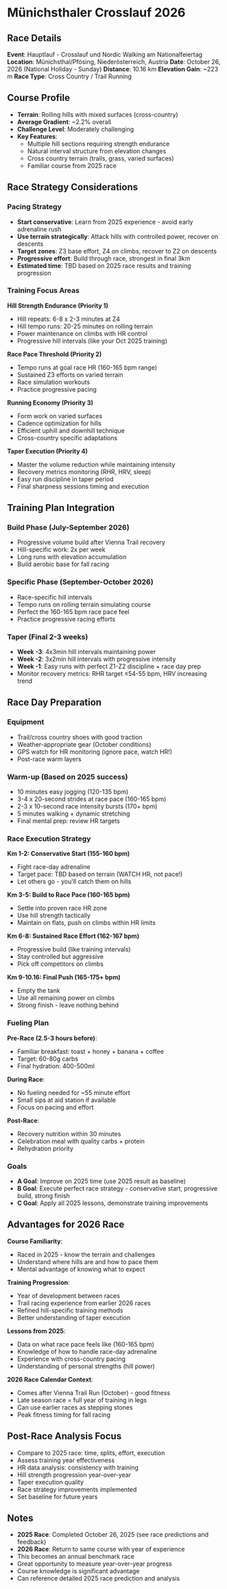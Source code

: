 # Münichsthaler Crosslauf 2026

## Race Details

**Event**: Hauptlauf - Crosslauf und Nordic Walking am Nationalfeiertag
**Location**: Münichsthal/Pfösing, Niederösterreich, Austria
**Date**: October 26, 2026 (National Holiday - Sunday)
**Distance**: 10.16 km
**Elevation Gain**: ~223 m
**Race Type**: Cross Country / Trail Running

## Course Profile

- **Terrain**: Rolling hills with mixed surfaces (cross-country)
- **Average Gradient**: ~2.2% overall
- **Challenge Level**: Moderately challenging
- **Key Features**:
  - Multiple hill sections requiring strength endurance
  - Natural interval structure from elevation changes
  - Cross country terrain (trails, grass, varied surfaces)
  - Familiar course from 2025 race

## Race Strategy Considerations

### Pacing Strategy

- **Start conservative**: Learn from 2025 experience - avoid early adrenaline rush
- **Use terrain strategically**: Attack hills with controlled power, recover on descents
- **Target zones**: Z3 base effort, Z4 on climbs, recover to Z2 on descents
- **Progressive effort**: Build through race, strongest in final 3km
- **Estimated time**: TBD based on 2025 race results and training progression

### Training Focus Areas

**Hill Strength Endurance (Priority 1)**

- Hill repeats: 6-8 x 2-3 minutes at Z4
- Hill tempo runs: 20-25 minutes on rolling terrain
- Power maintenance on climbs with HR control
- Progressive hill intervals (like your Oct 2025 training)

**Race Pace Threshold (Priority 2)**

- Tempo runs at goal race HR (160-165 bpm range)
- Sustained Z3 efforts on varied terrain
- Race simulation workouts
- Practice progressive pacing

**Running Economy (Priority 3)**

- Form work on varied surfaces
- Cadence optimization for hills
- Efficient uphill and downhill technique
- Cross-country specific adaptations

**Taper Execution (Priority 4)**

- Master the volume reduction while maintaining intensity
- Recovery metrics monitoring (RHR, HRV, sleep)
- Easy run discipline in taper period
- Final sharpness sessions timing and execution

## Training Plan Integration

### Build Phase (July-September 2026)

- Progressive volume build after Vienna Trail recovery
- Hill-specific work: 2x per week
- Long runs with elevation accumulation
- Build aerobic base for fall racing

### Specific Phase (September-October 2026)

- Race-specific hill intervals
- Tempo runs on rolling terrain simulating course
- Perfect the 160-165 bpm race pace feel
- Practice progressive racing efforts

### Taper (Final 2-3 weeks)

- **Week -3**: 4x3min hill intervals maintaining power
- **Week -2**: 3x2min hill intervals with progressive intensity
- **Week -1**: Easy runs with perfect Z1-Z2 discipline + race day prep
- Monitor recovery metrics: RHR target ≤54-55 bpm, HRV increasing trend

## Race Day Preparation

### Equipment

- Trail/cross country shoes with good traction
- Weather-appropriate gear (October conditions)
- GPS watch for HR monitoring (ignore pace, watch HR!)
- Post-race warm layers

### Warm-up (Based on 2025 success)

- 10 minutes easy jogging (120-135 bpm)
- 3-4 x 20-second strides at race pace (160-165 bpm)
- 2-3 x 10-second race intensity bursts (170+ bpm)
- 5 minutes walking + dynamic stretching
- Final mental prep: review HR targets

### Race Execution Strategy

**Km 1-2: Conservative Start (155-160 bpm)**
- Fight race-day adrenaline
- Target pace: TBD based on terrain (WATCH HR, not pace!)
- Let others go - you'll catch them on hills

**Km 3-5: Build to Race Pace (160-165 bpm)**
- Settle into proven race HR zone
- Use hill strength tactically
- Maintain on flats, push on climbs within HR limits

**Km 6-8: Sustained Race Effort (162-167 bpm)**
- Progressive build (like training intervals)
- Stay controlled but aggressive
- Pick off competitors on climbs

**Km 9-10.16: Final Push (165-175+ bpm)**
- Empty the tank
- Use all remaining power on climbs
- Strong finish - leave nothing behind

### Fueling Plan

**Pre-Race (2.5-3 hours before)**:
- Familiar breakfast: toast + honey + banana + coffee
- Target: 60-80g carbs
- Final hydration: 400-500ml

**During Race**:
- No fueling needed for ~55 minute effort
- Small sips at aid station if available
- Focus on pacing and effort

**Post-Race**:
- Recovery nutrition within 30 minutes
- Celebration meal with quality carbs + protein
- Rehydration priority

### Goals

- **A Goal**: Improve on 2025 time (use 2025 result as baseline)
- **B Goal**: Execute perfect race strategy - conservative start, progressive build, strong finish
- **C Goal**: Apply all 2025 lessons, demonstrate training improvements

## Advantages for 2026 Race

**Course Familiarity**:
- Raced in 2025 - know the terrain and challenges
- Understand where hills are and how to pace them
- Mental advantage of knowing what to expect

**Training Progression**:
- Year of development between races
- Trail racing experience from earlier 2026 races
- Refined hill-specific training methods
- Better understanding of taper execution

**Lessons from 2025**:
- Data on what race pace feels like (160-165 bpm)
- Knowledge of how to handle race-day adrenaline
- Experience with cross-country pacing
- Understanding of personal strengths (hill power)

**2026 Race Calendar Context**:
- Comes after Vienna Trail Run (October) - good fitness
- Late season race = full year of training in legs
- Can use earlier races as stepping stones
- Peak fitness timing for fall racing

## Post-Race Analysis Focus

- Compare to 2025 race: time, splits, effort, execution
- Assess training year effectiveness
- HR data analysis: consistency with training
- Hill strength progression year-over-year
- Taper execution quality
- Race strategy improvements implemented
- Set baseline for future years

## Notes

- **2025 Race**: Completed October 26, 2025 (see race predictions and feedback)
- **2026 Race**: Return to same course with year of experience
- This becomes an annual benchmark race
- Great opportunity to measure year-over-year progress
- Course knowledge is significant advantage
- Can reference detailed 2025 race prediction and analysis
